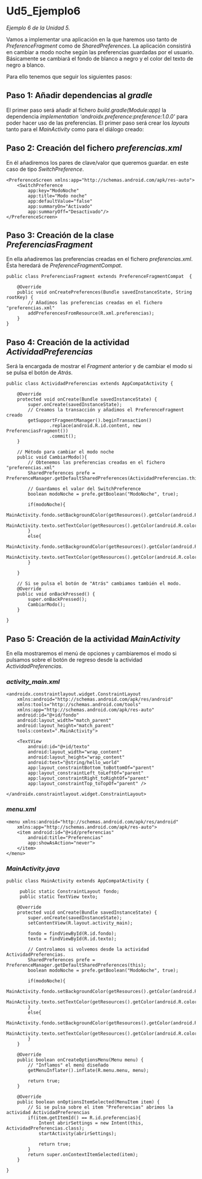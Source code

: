 # Ud5_Ejemplo6
_Ejemplo 6 de la Unidad 5._

Vamos a implementar una aplicación en la que haremos uso tanto de _PreferenceFragment_ como de _SharedPreferences_. La aplicación 
consistirá en cambiar a modo noche según las preferencias guardadas por el usuario. Básicamente se cambiará el fondo de blanco a 
negro y el color del texto de negro a blanco.


Para ello tenemos que seguir los siguientes pasos:

## Paso 1: Añadir dependencias al _gradle_

El primer paso será añadir al fichero _build.gradle(Module:app)_ la dependencia _implementation 'androidx.preference:preference:1.0.0'_ 
para poder hacer uso de las preferencias.
El primer paso será crear los _layouts_ tanto para el _MainActivity_ como para el diálogo creado:

## Paso 2: Creación del fichero _preferencias.xml_

En él añadiremos los pares de clave/valor que queremos guardar. en este caso de tipo _SwitchPreference_.

```
<PreferenceScreen xmlns:app="http://schemas.android.com/apk/res-auto">
    <SwitchPreference
        app:key="ModoNoche"
        app:title="Modo noche"
        app:defaultValue="false"
        app:summaryOn="Activado"
        app:summaryOff="Desactivado"/>
</PreferenceScreen>
```

## Paso 3: Creación de la clase _PreferenciasFragment_

En ella añadiremos las preferencias creadas en el fichero _preferencias.xml_. Ésta heredará de _PreferenceFragmentCompat_.

```
public class PreferenciasFragment extends PreferenceFragmentCompat  {

    @Override
    public void onCreatePreferences(Bundle savedInstanceState, String rootKey) {
        // Añadimos las preferencias creadas en el fichero "preferencias.xml"
        addPreferencesFromResource(R.xml.preferencias);
    }
}
```

## Paso 4: Creación de la actividad _ActividadPreferencias_

Será la encargada de mostrar el _Fragment_ anterior y de cambiar el modo si se pulsa el botón de _Atrás_.

```
public class ActividadPreferencias extends AppCompatActivity {

    @Override
    protected void onCreate(Bundle savedInstanceState) {
        super.onCreate(savedInstanceState);
        // Creamos la transacción y añadimos el PreferenceFragment creado
        getSupportFragmentManager().beginTransaction()
                .replace(android.R.id.content, new PreferenciasFragment())
                .commit();
    }

    // Método para cambiar el modo noche
    public void CambiarModo(){
        // Obtenemos las preferencias creadas en el fichero "preferencias.xml"
        SharedPreferences prefe = PreferenceManager.getDefaultSharedPreferences(ActividadPreferencias.this);

        // Guardamos el valor del SwitchPreference
        boolean modoNoche = prefe.getBoolean("ModoNoche", true);

        if(modoNoche){
            MainActivity.fondo.setBackgroundColor(getResources().getColor(android.R.color.black));
            MainActivity.texto.setTextColor(getResources().getColor(android.R.color.white));
        }
        else{
            MainActivity.fondo.setBackgroundColor(getResources().getColor(android.R.color.white));
            MainActivity.texto.setTextColor(getResources().getColor(android.R.color.black));
        }

    }

    // Si se pulsa el botón de "Atrás" cambiamos también el modo.
    @Override
    public void onBackPressed() {
        super.onBackPressed();
        CambiarModo();
    }

}
```

## Paso 5: Creación de la actividad _MainActivity_
En ella mostraremos el menú de opciones y cambiaremos el modo si pulsamos sobre el botón de regreso desde la actividad _ActividadPreferencias_.

### _activity_main.xml_
```
<androidx.constraintlayout.widget.ConstraintLayout
    xmlns:android="http://schemas.android.com/apk/res/android"
    xmlns:tools="http://schemas.android.com/tools"
    xmlns:app="http://schemas.android.com/apk/res-auto"
    android:id="@+id/fondo"
    android:layout_width="match_parent"
    android:layout_height="match_parent"
    tools:context=".MainActivity">

    <TextView
        android:id="@+id/texto"
        android:layout_width="wrap_content"
        android:layout_height="wrap_content"
        android:text="@string/hello_world"
        app:layout_constraintBottom_toBottomOf="parent"
        app:layout_constraintLeft_toLeftOf="parent"
        app:layout_constraintRight_toRightOf="parent"
        app:layout_constraintTop_toTopOf="parent" />

</androidx.constraintlayout.widget.ConstraintLayout>
```

### _menu.xml_
```
<menu xmlns:android="http://schemas.android.com/apk/res/android"
    xmlns:app="http://schemas.android.com/apk/res-auto">
    <item android:id="@+id/preferencias"
        android:title="Preferencias"
        app:showAsAction="never">
    </item>
</menu>
```

### _MainActivity.java_
```
public class MainActivity extends AppCompatActivity {

     public static ConstraintLayout fondo;
     public static TextView texto;

    @Override
    protected void onCreate(Bundle savedInstanceState) {
        super.onCreate(savedInstanceState);
        setContentView(R.layout.activity_main);

        fondo = findViewById(R.id.fondo);
        texto = findViewById(R.id.texto);

        // Controlamos si volvemos desde la actividad ActividadPreferencias.
        SharedPreferences prefe = PreferenceManager.getDefaultSharedPreferences(this);
        boolean modoNoche = prefe.getBoolean("ModoNoche", true);

        if(modoNoche){
            MainActivity.fondo.setBackgroundColor(getResources().getColor(android.R.color.black));
            MainActivity.texto.setTextColor(getResources().getColor(android.R.color.white));
        }
        else{
            MainActivity.fondo.setBackgroundColor(getResources().getColor(android.R.color.white));
            MainActivity.texto.setTextColor(getResources().getColor(android.R.color.black));
        }
    }

    @Override
    public boolean onCreateOptionsMenu(Menu menu) {
        // "Inflamos" el menú diseñado
        getMenuInflater().inflate(R.menu.menu, menu);

        return true;
    }

    @Override
    public boolean onOptionsItemSelected(MenuItem item) {
        // Si se pulsa sobre el item "Preferencias" abrimos la actividad ActividadPreferencias
        if(item.getItemId() == R.id.preferencias){
            Intent abrirSettings = new Intent(this, ActividadPreferencias.class);
            startActivity(abrirSettings);

            return true;
        }
        return super.onContextItemSelected(item);
    }

}
```
